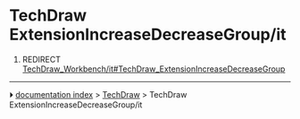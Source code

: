 # TechDraw ExtensionIncreaseDecreaseGroup/it
1.  REDIRECT [TechDraw_Workbench/it#TechDraw_ExtensionIncreaseDecreaseGroup](TechDraw_Workbench/it#TechDraw_ExtensionIncreaseDecreaseGroup.md)



---
⏵ [documentation index](../README.md) > [TechDraw](TechDraw_Workbench.md) > TechDraw ExtensionIncreaseDecreaseGroup/it
